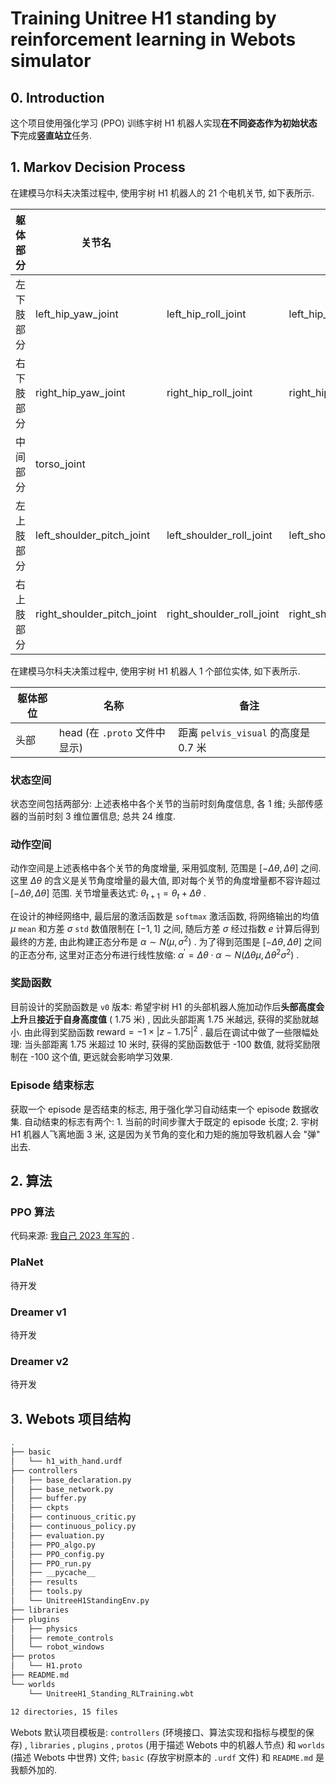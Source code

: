 # Training Unitree H1 standing by reinforcement learning in Webots simulator

## 0. Introduction

这个项目使用强化学习 (PPO) 训练宇树 H1 机器人实现**在不同姿态作为初始状态下**完成**竖直站立**任务.

## 1. Markov Decision Process

在建模马尔科夫决策过程中, 使用宇树 H1 机器人的 21 个电机关节, 如下表所示.

| 躯体部分   | 关节名                     |                           |                          |                   |                   |
| ---------- | -------------------------- | ------------------------- | ------------------------ | ----------------- | ----------------- |
| 左下肢部分 | left_hip_yaw_joint         | left_hip_roll_joint       | left_hip_pitch_joint     | left_knee_joint   | left_ankle_joint  |
| 右下肢部分 | right_hip_yaw_joint        | right_hip_roll_joint      | right_hip_pitch_joint    | right_knee_joint  | right_ankle_joint |
| 中间部分   | torso_joint                |                           |                          |                   |                   |
| 左上肢部分 | left_shoulder_pitch_joint  | left_shoulder_roll_joint  | left_shoulder_yaw_joint  | left_elbow_joint  | left_hand_joint   |
| 右上肢部分 | right_shoulder_pitch_joint | right_shoulder_roll_joint | right_shoulder_yaw_joint | right_elbow_joint | right_hand_joint  |

在建模马尔科夫决策过程中, 使用宇树 H1 机器人 1 个部位实体, 如下表所示.

| 躯体部位 | 名称                          | 备注                                 |
| -------- | ----------------------------- | ------------------------------------ |
| 头部     | head (在 `.proto` 文件中显示) | 距离 `pelvis_visual` 的高度是 0.7 米 |

### 状态空间

状态空间包括两部分: 上述表格中各个关节的当前时刻角度信息, 各 1 维; 头部传感器的当前时刻 3 维位置信息; 总共 24 维度.

### 动作空间

动作空间是上述表格中各个关节的角度增量, 采用弧度制, 范围是 $[-\Delta\theta, \Delta\theta]$ 之间. 这里 $\Delta\theta$ 的含义是关节角度增量的最大值, 即对每个关节的角度增量都不容许超过 $[-\Delta\theta, \Delta\theta]$ 范围. 关节增量表达式: $\theta_{t+1}=\theta_{t}+\Delta\theta$ .

在设计的神经网络中, 最后层的激活函数是 `softmax` 激活函数, 将网络输出的均值 $\mu$ `mean` 和方差 $\sigma$  `std` 数值限制在 $[-1,1]$ 之间, 随后方差 $\sigma$ 经过指数 $e$ 计算后得到最终的方差, 由此构建正态分布是 $\alpha\sim N(\mu,\sigma^{2})$ . 为了得到范围是 $[-\Delta\theta, \Delta\theta]$ 之间的正态分布, 这里对正态分布进行线性放缩: $\alpha^{\prime}=\Delta\theta\cdot\alpha\sim N(\Delta\theta\mu,\Delta\theta^{2}\sigma^{2})$ .

### 奖励函数

目前设计的奖励函数是 `v0` 版本: 希望宇树 H1 的头部机器人施加动作后**头部高度会上升**且**接近于自身高度值** ( 1.75 米) , 因此头部距离 1.75 米越远, 获得的奖励就越小. 由此得到奖励函数 $\text{reward} = -1\times|z - 1.75|^{2}$ . 最后在调试中做了一些限幅处理: 当头部距离 1.75 米超过 10 米时, 获得的奖励函数低于 -100 数值, 就将奖励限制在 -100 这个值, 更远就会影响学习效果.

### Episode 结束标志

获取一个 episode 是否结束的标志, 用于强化学习自动结束一个 episode 数据收集. 自动结束的标志有两个: 1. 当前的时间步骤大于既定的 episode 长度; 2. 宇树 H1 机器人飞离地面 3 米, 这是因为关节角的变化和力矩的施加导致机器人会 "弹" 出去.

## 2. 算法

### PPO 算法

代码来源: [我自己 2023 年写的](https://github.com/JinbiaoZhu/BasicReinforcementLearning.git) .

### PlaNet

待开发

### Dreamer v1

待开发

### Dreamer v2

待开发

## 3. Webots 项目结构

```bash
.
├── basic
│   └── h1_with_hand.urdf
├── controllers
│   ├── base_declaration.py
│   ├── base_network.py
│   ├── buffer.py
│   ├── ckpts
│   ├── continuous_critic.py
│   ├── continuous_policy.py
│   ├── evaluation.py
│   ├── PPO_algo.py
│   ├── PPO_config.py
│   ├── PPO_run.py
│   ├── __pycache__
│   ├── results
│   ├── tools.py
│   └── UnitreeH1StandingEnv.py
├── libraries
├── plugins
│   ├── physics
│   ├── remote_controls
│   └── robot_windows
├── protos
│   └── H1.proto
├── README.md
└── worlds
    └── UnitreeH1_Standing_RLTraining.wbt

12 directories, 15 files
```

Webots 默认项目模板是: `controllers` (环境接口、算法实现和指标与模型的保存) , `libraries` , `plugins` , `protos` (用于描述 Webots 中的机器人节点) 和 `worlds` (描述 Webots 中世界) 文件; `basic` (存放宇树原本的 `.urdf` 文件) 和 `README.md` 是我额外加的.

